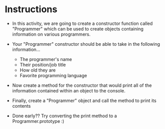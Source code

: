 # **Instructions**

* In this activity, we are going to create a constructor function called "Programmer" which can be used to create objects containing information on various programmers.

* Your "Programmer" constructor should be able to take in the following information...

  * The programmer's name
  * Their position/job title
  * How old they are
  * Favorite programming language

* Now create a method for the constructor that would print all of the information contained within an object to the console.

* Finally, create a "Programmer" object and call the method to print its contents

* Done early?? Try converting the print method to a Programmer.prototype :)
